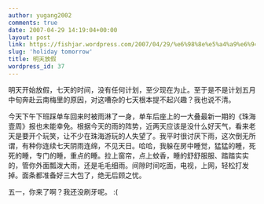 ```yaml
---
author: yugang2002
comments: true
date: 2007-04-29 14:19:04+00:00
layout: post
link: https://fishjar.wordpress.com/2007/04/29/%e6%98%8e%e5%a4%a9%e6%94%be%e5%81%87/
slug: 'holiday tomorrow'
title: 明天放假
wordpress_id: 37
---
```


明天开始放假，七天的时间，没有任何计划，至少现在为止。至于是不是计划五月中旬奔赴云南梅里的原因，对这嘈杂的七天根本提不起兴趣？我也说不清。  
  
今天下午下班踩单车回来时被雨淋了一身，单车后座上的一大叠最新一期的《珠海壹周》报也未能幸免。根据今天的雨的阵势，近两天应该是没什么好天气，看来老天是要开个玩笑，让不少在珠海游玩的人失望了。我平时很讨厌下雨，这次倒无所谓，有种你连续七天阴雨连绵，不见天日。哈哈，我躲在房中睡觉，猛猛的睡，死死的睡，专门的睡，重点的睡。拉上窗帘，点上蚊香，睡的舒舒服服、踏踏实实的，管你外面瓢泼大雨，还是毛毛细雨。间隙时间吃面，电视，上网，轻松打发掉。面条都准备好三大包了，绝无后顾之忧。
  
  
五一，你来了啊？我还没刷牙呢。 :(  

